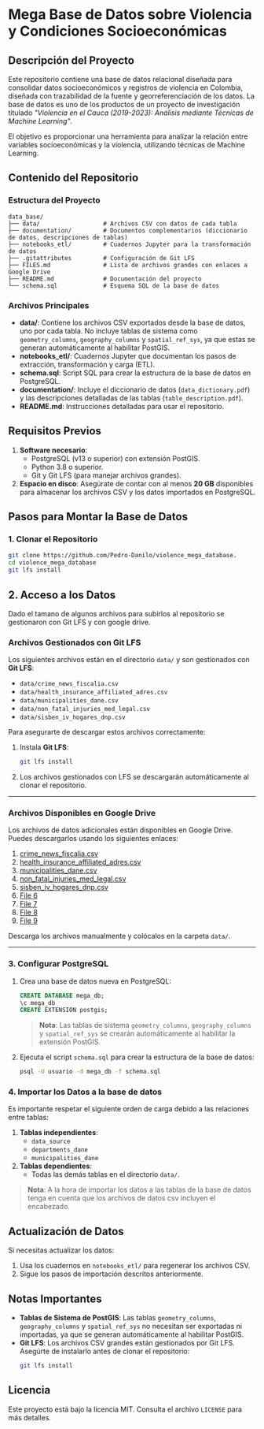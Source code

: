 # Mega Base de Datos sobre Violencia y Condiciones Socioeconómicas

## Descripción del Proyecto
Este repositorio contiene una base de datos relacional diseñada para consolidar datos socioeconómicos y registros de violencia en Colombia, diseñada con trazabilidad de la fuente y georreferenciación de los datos. La base de datos es uno de los productos de un proyecto de investigación titulado *"Violencia en el Cauca (2019-2023): Análisis mediante Técnicas de Machine Learning"*. 

El objetivo es proporcionar una herramienta para analizar la relación entre variables socioeconómicas y la violencia, utilizando técnicas de Machine Learning.

## Contenido del Repositorio

### Estructura del Proyecto
```plaintext
data_base/
├── data/                  # Archivos CSV con datos de cada tabla
├── documentation/         # Documentos complementarios (diccionario de datos, descripciones de tablas)
├── notebooks_etl/         # Cuadernos Jupyter para la transformación de datos
├── .gitattributes         # Configuración de Git LFS
├── FILES.md               # Lista de archivos grandes con enlaces a Google Drive
├── README.md              # Documentación del proyecto
└── schema.sql             # Esquema SQL de la base de datos
```

### Archivos Principales
- **data/**: Contiene los archivos CSV exportados desde la base de datos, uno por cada tabla. No incluye tablas de sistema como `geometry_columns`, `geography_columns` y `spatial_ref_sys`, ya que estas se generan automáticamente al habilitar PostGIS.
- **notebooks_etl/**: Cuadernos Jupyter que documentan los pasos de extracción, transformación y carga (ETL).
- **schema.sql**: Script SQL para crear la estructura de la base de datos en PostgreSQL.
- **documentation/**: Incluye el diccionario de datos (`data_dictionary.pdf`) y las descripciones detalladas de las tablas (`table_description.pdf`).
- **README.md**: Instrucciones detalladas para usar el repositorio.

## Requisitos Previos

1. **Software necesario**:
   - PostgreSQL (v13 o superior) con extensión PostGIS.
   - Python 3.8 o superior.
   - Git y Git LFS (para manejar archivos grandes).
2. **Espacio en disco**: Asegúrate de contar con al menos **20 GB** disponibles para almacenar los archivos CSV y los datos importados en PostgreSQL.

## Pasos para Montar la Base de Datos

### 1. Clonar el Repositorio
```bash
git clone https://github.com/Pedro-Danilo/violence_mega_database.
cd violence_mega_database
git lfs install
```
## 2.  Acceso a los Datos

Dado el tamano de algunos archivos para subirlos al repositorio se gestionaron con Git LFS y con google drive.

### Archivos Gestionados con Git LFS
Los siguientes archivos están en el directorio `data/` y son gestionados con **Git LFS**:

- `data/crime_news_fiscalia.csv`
- `data/health_insurance_affiliated_adres.csv`
- `data/municipalities_dane.csv`
- `data/non_fatal_injuries_med_legal.csv`
- `data/sisben_iv_hogares_dnp.csv`

Para asegurarte de descargar estos archivos correctamente:
1. Instala **Git LFS**:
   ```bash
   git lfs install
   ```
2. Los archivos gestionados con LFS se descargarán automáticamente al clonar el repositorio.

---

### Archivos Disponibles en Google Drive
Los archivos de datos adicionales están disponibles en Google Drive. Puedes descargarlos usando los siguientes enlaces:

1. [crime_news_fiscalia.csv](https://drive.google.com/file/d/1yXtYgUxwJ34sgGNFG7J8YU33uZqevVFT/view?usp=sharing)
2. [health_insurance_affiliated_adres.csv](https://drive.google.com/file/d/1UcPjHgSN7W6Y7A5LRYJAP_foVBrYW4MH/view?usp=sharing)
3. [municipalities_dane.csv](https://drive.google.com/file/d/116MOPITIjJa86abf0iVR6m8qdUGd7yEp/view?usp=sharing)
4. [non_fatal_injuries_med_legal.csv](https://drive.google.com/file/d/1Nz-cDztBFIpQiy9_5WIT98Hlyad_gVIA/view?usp=sharing)
5. [sisben_iv_hogares_dnp.csv](https://drive.google.com/file/d/1fd7oi2p48StKLm7KKY4YEWbtkHH7DOJ9/view?usp=sharing)
6. [File 6](https://drive.google.com/file/d/1ikmBPpAi91uFRpKANU3TtZ62i20FpcK3/view?usp=sharing)
7. [File 7](https://drive.google.com/file/d/1iEyptyaTpt3d0rA7L3pc-16To11EKDJs/view?usp=sharing)
8. [File 8](https://drive.google.com/file/d/1be0SMh7NKwF2nUwvxgUmcAHVynppOQuP/view?usp=sharing)
9. [File 9](https://drive.google.com/file/d/1PQvw8rMOO_QF_X2F7BlxeaCbadDJidKW/view?usp=sharing)

Descarga los archivos manualmente y colócalos en la carpeta `data/`.

---

### 3. Configurar PostgreSQL
1. Crea una base de datos nueva en PostgreSQL:
   ```sql
   CREATE DATABASE mega_db;
   \c mega_db
   CREATE EXTENSION postgis;
   ```
   > **Nota**: Las tablas de sistema `geometry_columns`, `geography_columns` y `spatial_ref_sys` se crearán automáticamente al habilitar la extensión PostGIS.

2. Ejecuta el script `schema.sql` para crear la estructura de la base de datos:
   ```bash
   psql -U usuario -d mega_db -f schema.sql
   ```

### 4. Importar los Datos a la base de datos
Es importante respetar el siguiente orden de carga debido a las relaciones entre tablas:

1. **Tablas independientes**:
   - `data_source`
   - `departments_dane`
   - `municipalities_dane`
2. **Tablas dependientes**:
   - Todas las demás tablas en el directorio `data/`.

> **Nota**: A la hora de importar los datos a las tablas de la base de datos tenga en cuenta que los archivos de datos csv incluyen el encabezado.


## Actualización de Datos
Si necesitas actualizar los datos:
1. Usa los cuadernos en `notebooks_etl/` para regenerar los archivos CSV.
2. Sigue los pasos de importación descritos anteriormente.

## Notas Importantes
- **Tablas de Sistema de PostGIS**: Las tablas `geometry_columns`, `geography_columns` y `spatial_ref_sys` no necesitan ser exportadas ni importadas, ya que se generan automáticamente al habilitar PostGIS.
- **Git LFS**: Los archivos CSV grandes están gestionados por Git LFS. Asegúrte de instalarlo antes de clonar el repositorio:
  ```bash
  git lfs install
  ```
## Licencia
Este proyecto está bajo la licencia MIT. Consulta el archivo `LICENSE` para más detalles.